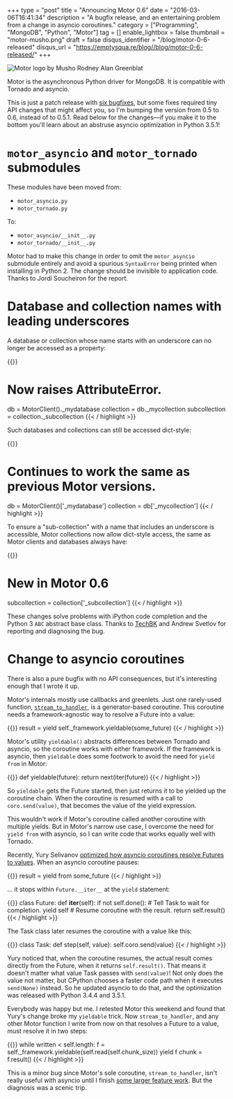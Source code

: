 +++
type = "post"
title = "Announcing Motor 0.6"
date = "2016-03-06T16:41:34"
description = "A bugfix release, and an entertaining problem from a change in asyncio coroutines."
category = ["Programming", "MongoDB", "Python", "Motor"]
tag = []
enable_lightbox = false
thumbnail = "motor-musho.png"
draft = false
disqus_identifier = "/blog/motor-0-6-released"
disqus_url = "https://emptysqua.re/blog//blog/motor-0-6-released/"
+++

<p><img alt="Motor logo by Musho Rodney Alan Greenblat" border="0" src="motor-musho.png" style="display:block; margin-left:auto; margin-right:auto;" title="motor-musho.png"/></p>
<p>Motor is the asynchronous Python driver for MongoDB. It is compatible with Tornado and asyncio.</p>
<p>This is just a patch release with <a href="https://jira.mongodb.org/issues/?jql=fixVersion%20%3D%200.6%20AND%20project%20%3D%20MOTOR">six bugfixes</a>, but some fixes required tiny API changes that
might affect you, so I'm bumping the version from 0.5 to 0.6, instead of to 0.5.1. Read below for the changes—if you make it to the bottom you'll learn about an abstruse asyncio optimization in Python 3.5.1!</p>
<h1 id="motor_asyncio-and-motor_tornado-submodules"><code>motor_asyncio</code> and <code>motor_tornado</code> submodules</h1>
<p>These modules have been moved from:</p>
<ul>
<li><code>motor_asyncio.py</code></li>
<li><code>motor_tornado.py</code></li>
</ul>
<p>To:</p>
<ul>
<li><code>motor_asyncio/__init__.py</code></li>
<li><code>motor_tornado/__init__.py</code></li>
</ul>
<p>Motor had to make this change in order to omit the <code>motor_asyncio</code> submodule
entirely and avoid a spurious <code>SyntaxError</code> being printed when installing in
Python 2. The change should be invisible to application code. Thanks to Jordi Soucheiron for the report.</p>
<h1 id="database-and-collection-names-with-leading-underscores">Database and collection names with leading underscores</h1>
<p>A database or collection whose name starts with an underscore can no longer be
accessed as a property:</p>

{{<highlight batchfile>}}
# Now raises AttributeError.
db = MotorClient()._mydatabase
collection = db._mycollection
subcollection = collection._subcollection
{{< / highlight >}}

<p>Such databases and collections can still be accessed dict-style:</p>

{{<highlight markdown>}}
# Continues to work the same as previous Motor versions.
db = MotorClient()['_mydatabase']
collection = db['_mycollection']
{{< / highlight >}}

<p>To ensure a "sub-collection" with a name that includes an underscore is
accessible, Motor collections now allow dict-style access, the same as Motor
clients and databases always have:</p>

{{<highlight plain>}}
# New in Motor 0.6
subcollection = collection['_subcollection']
{{< / highlight >}}

<p>These changes solve problems with iPython code completion and the Python 3
<code>ABC</code> abstract base class. Thanks to <a href="https://github.com/TechBK">TechBK</a> and Andrew Svetlov for reporting and diagnosing the bug.</p>
<h1 id="change-to-asyncio-coroutines">Change to asyncio coroutines</h1>
<p>There is also a pure bugfix with no API consequences, but it's interesting enough that I wrote it up.</p>
<p>Motor's internals mostly use callbacks and greenlets. Just one rarely-used function, <a href="http://motor.readthedocs.org/en/stable/api/gridfs.html#motor.motor_tornado.MotorGridOut.stream_to_handler"><code>stream_to_handler</code></a>, is a generator-based coroutine. This coroutine needs a framework-agnostic way to resolve a Future into a value:</p>

{{<highlight batchfile>}}
result = yield self._framework.yieldable(some_future)
{{< / highlight >}}

<p>Motor's utility <code>yieldable()</code> abstracts differences between Tornado and asyncio, so the coroutine works with either framework. If the framework is asyncio, then <code>yieldable</code> does some footwork to avoid the need for <code>yield from</code> in Motor:</p>

{{<highlight plain>}}
def yieldable(future):
    return next(iter(future))
{{< / highlight >}}

<p>So <code>yieldable</code> gets the Future started, then just returns it to be yielded up the coroutine chain. When the coroutine is resumed with a call to <code>coro.send(value)</code>, that becomes the value of the yield expression.</p>
<p>This wouldn't work if Motor's coroutine called another coroutine with multiple yields. But in Motor's narrow use case, I overcome the need for <code>yield from</code> with asyncio, so I can write code that works equally well with Tornado.</p>
<p>Recently, Yury Selivanov <a href="https://github.com/python/asyncio/pull/289">optimized how asyncio coroutines resolve Futures to values</a>. When an asyncio coroutine pauses:</p>

{{<highlight plain>}}
result = yield from some_future
{{< / highlight >}}

<p>... it stops within <code>Future.__iter__</code> at the <code>yield</code> statement:</p>

{{<highlight python>}}
class Future:
    def __iter__(self):
        if not self.done():
            # Tell Task to wait for completion.
            yield self
        # Resume coroutine with the result.
        return self.result()
{{< / highlight >}}

<p>The Task class later resumes the coroutine with a value like this:</p>

{{<highlight plain>}}
class Task:
    def step(self, value):
        self.coro.send(value)
{{< / highlight >}}

<p>Yury noticed that, when the coroutine resumes, the actual result comes directly from the Future, when it returns <code>self.result()</code>. That means it doesn't matter what value Task passes with <code>send(value)</code>!  Not only does the value not matter, but CPython chooses a faster code path when it executes <code>send(None)</code> instead. So he updated asyncio to do that, and the optimization was released with Python 3.4.4 and 3.5.1.</p>
<p>Everybody was happy but me. I retested Motor this weekend and found that Yury's change broke my <code>yieldable</code> trick. Now <code>stream_to_handler</code>, and any other Motor function I write from now on that resolves a Future to a value, must resolve it in two steps:</p>

{{<highlight plain>}}
while written < self.length:
    f = self._framework.yieldable(self.read(self.chunk_size))
    yield f
    chunk = f.result()
{{< / highlight >}}

<p>This is a minor bug since Motor's sole coroutine, <code>stream_to_handler</code>, isn't really useful with asyncio until I finish <a href="https://jira.mongodb.org/browse/MOTOR-92">some larger feature work</a>. But the diagnosis was a scenic trip.</p>
